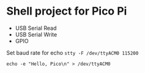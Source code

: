 # Shell project for Pico Pi


* USB Serial Read
* USB Serial Write
* GPIO


Set baud rate for echo
`stty -F /dev/ttyACM0 115200`

`echo -e "Hello, Pico\n" > /dev/ttyACM0`
